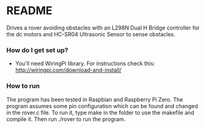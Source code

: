 # README #

Drives a rover avoiding obstacles with an L298N Dual H Bridge controller for the dc motors and HC-SR04 Ultrasonic Sensor to sense obstacles.

### How do I get set up? ###

* You'll need WiringPi library. For instructions check this: http://wiringpi.com/download-and-install/

### How to run ###

The program has been tested in Raspbian and Raspberry Pi Zero. The program assumes some pin configuration which can be found and changed in the rover.c file. To run it, type make in the folder to use the makefile and compile it. Then run ./rover to run the program.